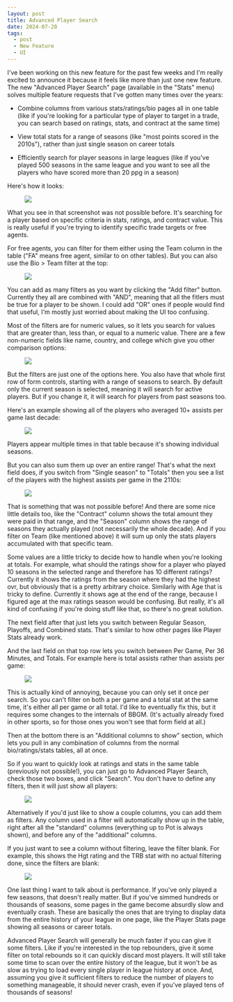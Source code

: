 ```yaml
---
layout: post
title: Advanced Player Search
date: 2024-07-20
tags:
  - post
  - New Feature
  - UI
---
```


I've been working on this new feature for the past few weeks and I'm really excited to announce it because it feels like more than just one new feature. The new "Advanced Player Search" page (available in the "Stats" menu) solves multiple feature requests that I've gotten many times over the years:

- Combine columns from various stats/ratings/bio pages all in one table (like if you're looking for a particular type of player to target in a trade, you can search based on ratings, stats, and contract at the same time)

- View total stats for a range of seasons (like "most points scored in the 2010s"), rather than just single season on career totals

- Efficiently search for player seasons in large leagues (like if you've played 500 seasons in the same league and you want to see all the players who have scored more than 20 ppg in a season)

<!--more-->

Here's how it looks:

<figure><a href="/files/advanced-player-search-1.png"><img src="/files/advanced-player-search-1.png" class="img-fluid"></a></figure>

What you see in that screenshot was not possible before. It's searching for a player based on specific criteria in stats, ratings, and contract value. This is really useful if you're trying to identify specific trade targets or free agents.

For free agents, you can filter for them either using the Team column in the table ("FA" means free agent, similar to on other tables). But you can also use the Bio > Team filter at the top:

<figure><a href="/files/advanced-player-search-2.png"><img src="/files/advanced-player-search-2.png" class="img-fluid"></a></figure>

You can add as many filters as you want by clicking the "Add filter" button. Currently they all are combined with "AND", meaning that all the fitlers must be true for a player to be shown. I could add "OR" ones if people would find that useful, I'm mostly just worried about making the UI too confusing.

Most of the filters are for numeric values, so it lets you search for values that are greater than, less than, or equal to a numeric value. There are a few non-numeric fields like name, country, and college which give you other comparison options:

<figure><a href="/files/advanced-player-search-6.png"><img src="/files/advanced-player-search-6.png" class="img-fluid"></a></figure>

But the filters are just one of the options here. You also have that whole first row of form controls, starting with a range of seasons to search. By default only the current season is selected, meaning it will search for active players. But if you change it, it will search for players from past seasons too.

Here's an example showing all of the players who averaged 10+ assists per game last decade:

<figure><a href="/files/advanced-player-search-3.png"><img src="/files/advanced-player-search-3.png" class="img-fluid"></a></figure>

Players appear multiple times in that table because it's showing individual seasons.

But you can also sum them up over an entire range! That's what the next field does, if you switch from "Single season" to "Totals" then you see a list of the players with the highest assists per game in the 2110s:

<figure><a href="/files/advanced-player-search-4.png"><img src="/files/advanced-player-search-4.png" class="img-fluid"></a></figure>

That is something that was not possible before! And there are some nice little details too, like the "Contract" column shows the total amount they were paid in that range, and the "Season" column shows the range of seasons they actually played (not necessarily the whole decade). And if you filter on Team (like mentioned above) it will sum up only the stats players accumulated with that specific team.

Some values are a little tricky to decide how to handle when you're looking at totals. For example, what should the ratings show for a player who played 10 seasons in the selected range and therefore has 10 different ratings? Currently it shows the ratings from the season where they had the highest ovr, but obviously that is a pretty arbitrary choice. Similarly with Age that is tricky to define. Currently it shows age at the end of the range, because I figured age at the max ratings season would be confusing. But really, it's all kind of confusing if you're doing stuff like that, so there's no great solution.

The next field after that just lets you switch between Regular Season, Playoffs, and Combined stats. That's similar to how other pages like Player Stats already work.

And the last field on that top row lets you switch between Per Game, Per 36 Minutes, and Totals. For example here is total assists rather than assists per game:

<figure><a href="/files/advanced-player-search-5.png"><img src="/files/advanced-player-search-5.png" class="img-fluid"></a></figure>

This is actually kind of annoying, because you can only set it once per search. So you can't filter on both a per game and a total stat at the same time, it's either all per game or all total. I'd like to eventually fix this, but it requires some changes to the internals of BBGM. (It's actually already fixed in other sports, so for those ones you won't see that form field at all.)

Then at the bottom there is an "Additional columns to show" section, which lets you pull in any combination of columns from the normal bio/ratings/stats tables, all at once.

So if you want to quickly look at ratings and stats in the same table (previously not possible!), you can just go to Advanced Player Search, check those two boxes, and click "Search". You don't have to define any filters, then it will just show all players:

<figure><img src="/files/advanced-player-search-7.png" class="img-fluid"></figure>

Alternatively if you'd just like to show a couple columns, you can add them as filters. Any column used in a filter will automatically show up in the table, right after all the "standard" columns (everything up to Pot is always shown), and before any of the "additional" columns.

If you just want to see a column without filtering, leave the filter blank. For example, this shows the Hgt rating and the TRB stat with no actual filtering done, since the filters are blank:

<figure><a href="/files/advanced-player-search-8.png"><img src="/files/advanced-player-search-8.png" class="img-fluid"></a></figure>

One last thing I want to talk about is performance. If you've only played a few seasons, that doesn't really matter. But if you've simmed hundreds or thousands of seasons, some pages in the game become absurdly slow and eventually crash. These are basically the ones that are trying to display data from the entire history of your league in one page, like the Player Stats page showing all seasons or career totals.

Advanced Player Search will generally be much faster if you can give it some filters. Like if you're interested in the top rebounders, give it some filter on total rebounds so it can quickly discard most players. It will still take some time to scan over the entire history of the league, but it won't be as slow as trying to load every single player in league history at once. And, assuming you give it sufficient filters to reduce the number of players to something manageable, it should never crash, even if you've played tens of thousands of seasons!
